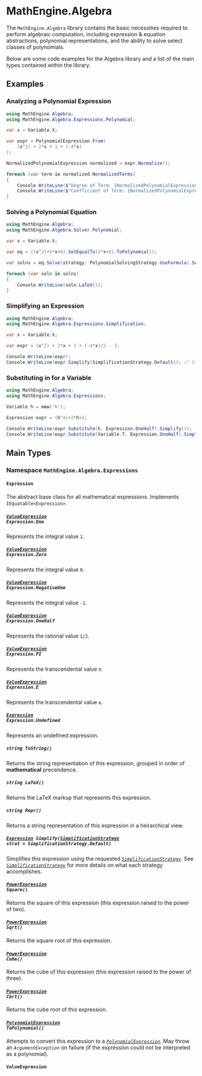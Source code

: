 # MathEngine.Algebra

The `MathEngine.Algebra` library contains the basic necessities required to perform algebraic computation, including expression & equation abstractions, polynomial representations, and the ability to solve select classes of polynomials.

Below are some code examples for the Algebra library and a list of the main types contained within the library.

## Examples

### Analyzing a Polynomial Expression

```cs
using MathEngine.Algebra;
using MathEngine.Algebra.Expressions.Polynomial;

var x = Variable.X;

var expr = PolynomialExpression.From(
	(x^2) + 2*x + 1 + (-4*x)
);

NormalizedPolynomialExpression normalized = expr.Normalize();

foreach (var term in normalized.NormalizedTerms)
{
	Console.WriteLine($"Degree of Term: {NormalizedPolynomialExpression.DegreeOfNormalizedTerm(term)}");
	Console.WriteLine($"Coefficient of Term: {NormalizedPolynomialExpression.CoefficientOfNormalizedTerm(term)}");
}
```

### Solving a Polynomial Equation


```cs
using MathEngine.Algebra;
using MathEngine.Algebra.Solver.Polynomial;

var x = Variable.X;

var eq = ((x^2)+5*x+6).SetEqualTo(2*x+8).ToPolynomial();

var solns = eq.Solve(strategy: PolynomialSolvingStrategy.UseFormula).Select(soln => soln.Simplify()).Distinct();

foreach (var soln in solns)
{
	Console.WriteLine(soln.LaTeX());
}
```

### Simplifying an Expression

```cs
using MathEngine.Algebra;
using MathEngine.Algebra.Expressions.Simplification;

var x = Variable.X;

var expr = (x^2) + 2*x + 1 + (-4*x)/2 - 3;

Console.WriteLine(expr);
Console.WriteLine(expr.Simplify(SimplificationStrategy.Default)); /* SimplificationStrategy.Default is the default/implicit parameter value, so it does not need to be passed. If you choose not to use SimplificationStrategy, you do not need to use the namespace MathEngine.Algebra.Expressions.Simplification either */
```

### Substituting in for a Variable

```cs
using MathEngine.Algebra;
using MathEngine.Algebra.Expressions;

Variable h = new('h');

Expression expr = (h^4)+2*h+3;

Console.WriteLine(expr.Substitute(h, Expression.OneHalf).Simplify());
Console.WriteLine(expr.Substitute(Variable.T, Expression.OneHalf).Simplify()); /* does nothing because the variable 't' is not in the expression */
```

## Main Types

### Namespace `MathEngine.Algebra.Expressions`

#### `Expression`

The abstract base class for all mathematical expressions. Implements `IEquatable<Expression>`.

##### *<code>[ValueExpression](./algebra_library.md#ValueExpression) Expression.One</code>*

Represents the integral value `1`.

##### *<code>[ValueExpression](./algebra_library.md#ValueExpression) Expression.Zero</code>*

Represents the integral value `0`.

##### *<code>[ValueExpression](./algebra_library.md#ValueExpression) Expression.NegativeOne</code>*

Represents the integral value `-1`.

##### *<code>[ValueExpression](./algebra_library.md#ValueExpression) Expression.OneHalf</code>*

Represents the rational value `1/2`.

##### *<code>[ValueExpression](./algebra_library.md#ValueExpression) Expression.PI</code>*

Represents the transcendental value `π`.

##### *<code>[ValueExpression](./algebra_library.md#ValueExpression) Expression.E</code>*

Represents the transcendental value `e`.

##### *<code>[Expression](./algebra_library.md#Expression) Expression.Undefined</code>*

Represents an undefined expression.

##### *`string ToString()`*

Returns the string representation of this expression, grouped in order of **mathematical** precendence.

##### *`string LaTeX()`*

Returns the LaTeX markup that represents this expression.

##### *`string Repr()`*

Returns a string representation of this expression in a heirarchical view.

##### *<code>[Expression](./algebra_library.m#Expression) Simplify([SimplificationStrategy](./algebra_library.md#SimplificationStrategy) strat = SimplificationStrategy.Default)</code>*

Simplifies this expression using the requested *[`SimplificationStrategy`]()*. See *[`SimplificationStrategy`]()* for more details on what each strategy accomplishes.

#### *<code>[PowerExpression](./algebra_library.md#PowerExpression) Square()</code>*

Returns the square of this expression (this expression raised to the power of two).

#### *<code>[PowerExpression](./algebra_library.md#PowerExpression) Sqrt()</code>*

Returns the square root of this expression.

#### *<code>[PowerExpression](./algebra_library.md#PowerExpression) Cube()</code>*

Returns the cube of this expression (this expression raised to the power of three).

#### *<code>[PowerExpression](./algebra_library.md#PowerExpression) Cbrt()</code>*

Returns the cube root of this expression.

#### *<code>[PolynomialExpression](./algebra_library.md#PolynomialExpression) ToPolynomial()</code>*

Attempts to convert this expression to a *[`PolynomialExpression`](./algebra_library.md#polynomialexpression)*. May throw an *`ArgumentException`* on failure (if the expression could not be interpreted as a polynomial).

#### `ValueExpression`